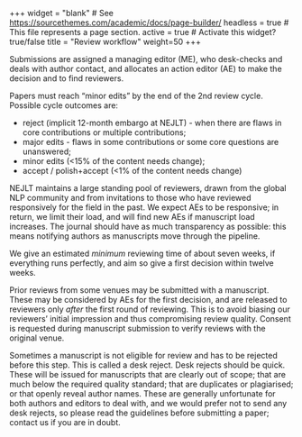 +++
widget = "blank"  # See https://sourcethemes.com/academic/docs/page-builder/
headless = true  # This file represents a page section.
active = true  # Activate this widget? true/false
title = "Review workflow"
weight=50
+++

Submissions are assigned a managing editor (ME), who desk-checks and deals with author contact, and allocates an action editor (AE) to make the decision and to find reviewers.

Papers must reach “minor edits” by the end of the 2nd review cycle. Possible cycle outcomes are:

* reject (implicit 12-month embargo at NEJLT) - when there are flaws in core contributions or multiple contributions;
* major edits - flaws in some contributions or some core questions are unanswered;
* minor edits (<15% of the content needs change);
* accept / polish+accept (<1% of the content needs change)

NEJLT maintains a large standing pool of reviewers, drawn from the global NLP community and from invitations to those who have reviewed responsively for the field in the past. We expect AEs to be responsive; in return, we limit their load, and will find new AEs if manuscript load increases. The journal should have as much transparency as possible: this means notifying authors as manuscripts move through the pipeline.

We give an estimated _minimum_ reviewing time of about seven weeks, if everything runs perfectly, and aim so give a first decision within twelve weeks.

Prior reviews from some venues may be submitted with a manuscript. These may be considered by AEs for the first decision, and are released to reviewers only _after_ the first round of reviewing. This is to avoid biasing our reviewers’ initial impression and thus compromising review quality. Consent is requested during manuscript submission to verify reviews with the original venue.

Sometimes a manuscript is not eligible for review and has to be rejected before this step. This is called a desk reject. Desk rejects should be quick. These will be issued for manuscripts that are clearly out of scope; that are much below the required quality standard; that are duplicates or plagiarised; or that openly reveal author names. These are generally unfortunate for both authors and editors to deal with, and we would prefer not to send any desk rejects, so please read the guidelines before submitting a paper; contact us if you are in doubt.
